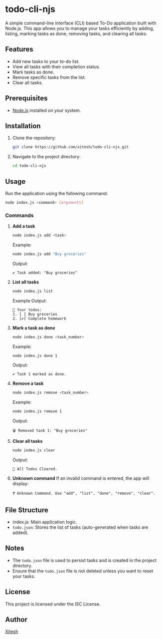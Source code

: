 # todo-cli-njs

A simple command-line interface (CLI) based To-Do application built with Node.js. This app allows you to manage your tasks efficiently by adding, listing, marking tasks as done, removing tasks, and clearing all tasks.

## Features

- Add new tasks to your to-do list.
- View all tasks with their completion status.
- Mark tasks as done.
- Remove specific tasks from the list.
- Clear all tasks.

## Prerequisites

- [Node.js](https://nodejs.org/) installed on your system.

## Installation

1. Clone the repository:
   ```bash
   git clone https://github.com/xitesh/todo-cli-njs.git
   ```
2. Navigate to the project directory:
   ```bash
   cd todo-cli-njs
   ```

## Usage

Run the application using the following command:
```bash
node index.js <command> [arguments]
```

### Commands

1. **Add a task**
   ```bash
   node index.js add <task>
   ```
   Example:
   ```bash
   node index.js add "Buy groceries"
   ```
   Output:
   ```
   ✔️ Task added: "Buy groceries"
   ```

2. **List all tasks**
   ```bash
   node index.js list
   ```
   Example Output:
   ```
   📝 Your todos:
   1. [ ] Buy groceries
   2. [✔️] Complete homework
   ```

3. **Mark a task as done**
   ```bash
   node index.js done <task_number>
   ```
   Example:
   ```bash
   node index.js done 1
   ```
   Output:
   ```
   ✔️ Task 1 marked as done.
   ```

4. **Remove a task**
   ```bash
   node index.js remove <task_number>
   ```
   Example:
   ```bash
   node index.js remove 1
   ```
   Output:
   ```
   🗑️ Removed task 1: "Buy groceries"
   ```

5. **Clear all tasks**
   ```bash
   node index.js clear
   ```
   Output:
   ```
   🧹 All Todos Cleared.
   ```

6. **Unknown command**
   If an invalid command is entered, the app will display:
   ```
   ❓ Unknown Command. Use "add", "list", "done", "remove", "clear".
   ```

## File Structure

- index.js: Main application logic.
- `todo.json`: Stores the list of tasks (auto-generated when tasks are added).

## Notes

- The `todo.json` file is used to persist tasks and is created in the project directory.
- Ensure that the `todo.json` file is not deleted unless you want to reset your tasks.

## License

This project is licensed under the ISC License.

## Author

[Xitesh](https://github.com/xitesh)